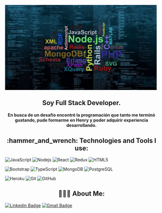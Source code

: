 <img src="https://github.com/FNahuelO/FNahuelO/blob/main/giphy.gif" atr= "presentacion" align="center" width="500px"/>

<h2 align="center">
  <abc>
   Soy Full Stack Developer.   
  </abc>
</h2>

<h4 align="center">
  <abc>
    En busca de un desafío encontré la programación que tanto me terminó gustando, pude formarme en Henry y poder adquirir experiencia desarrollando.
  </abc>  
</h4>


<h2 align="center">:hammer_and_wrench: Technologies and Tools I use:</h2>

![JavaScript](https://img.shields.io/badge/-JavaScript-black?style=flat-square&logo=javascript)
![Nodejs](https://img.shields.io/badge/-Nodejs-black?style=flat-square&logo=Node.js)
![React](https://img.shields.io/badge/-React-black?style=flat-square&logo=react)
![Redux](https://img.shields.io/badge/-Redux-black?style=flat-square&logo=redux)
![HTML5](https://img.shields.io/badge/-HTML5-E34F26?style=flat-square&logo=html5&logoColor=white)

![Bootstrap](https://img.shields.io/badge/-Bootstrap-563D7C?style=flat-square&logo=bootstrap)
![TypeScript](https://img.shields.io/badge/-TypeScript-007ACC?style=flat-square&logo=typescript)
![MongoDB](https://img.shields.io/badge/-MongoDB-black?style=flat-square&logo=mongodb)
![PostgreSQL](https://img.shields.io/badge/-PostgreSQL-336791?style=flat-square&logo=postgresql)

![Heroku](https://img.shields.io/badge/-Heroku-430098?style=flat-square&logo=heroku)
![Git](https://img.shields.io/badge/-Git-black?style=flat-square&logo=git)
![GitHub](https://img.shields.io/badge/-GitHub-181717?style=flat-square&logo=github)


<h2 align="center">👨🏻‍💻 About Me:</h2>

[![Linkedin Badge](https://img.shields.io/badge/-FrancoOsorio-blue?style=flat-square&logo=Linkedin&logoColor=white&link=https://www.linkedin.com/in/franco-osorio/)](https://www.linkedin.com/in/franco-osorio/)
[![Gmail Badge](https://img.shields.io/badge/-frannahuelosorio@gmail.com-c14438?style=flat-square&logo=Gmail&logoColor=white&link=mailto:frannahuelosorio@gmail.com)](mailto:frannahuelosorio@gmail.com)
<!--
**FNahuelO/FNahuelO** is a ✨ _special_ ✨ repository because its `README.md` (this file) appears on your GitHub profile.

Here are some ideas to get you started:

- 🔭 I’m currently working on ...
- 🌱 I’m currently learning ...
- 👯 I’m looking to collaborate on ...
- 🤔 I’m looking for help with ...
- 💬 Ask me about ...
- 📫 How to reach me: ...
- 😄 Pronouns: ...
- ⚡ Fun fact: ...
-->
